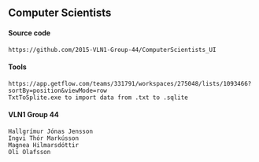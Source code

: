 ## Computer Scientists

#### Source code

	https://github.com/2015-VLN1-Group-44/ComputerScientists_UI

#### Tools

	https://app.getflow.com/teams/331791/workspaces/275048/lists/1093466?sortBy=position&viewMode=row
	TxtToSplite.exe to import data from .txt to .sqlite

#### VLN1 Group 44

	Hallgrímur Jónas Jensson
	Ingvi Thór Markússon
	Magnea Hilmarsdóttir
	Oli Olafsson

